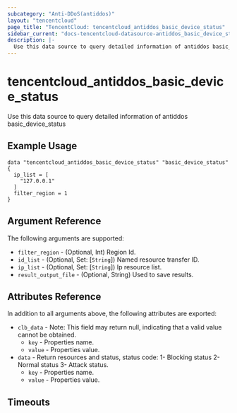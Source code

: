 ```yaml
---
subcategory: "Anti-DDoS(antiddos)"
layout: "tencentcloud"
page_title: "TencentCloud: tencentcloud_antiddos_basic_device_status"
sidebar_current: "docs-tencentcloud-datasource-antiddos_basic_device_status"
description: |-
  Use this data source to query detailed information of antiddos basic_device_status
---
```


# tencentcloud_antiddos_basic_device_status

Use this data source to query detailed information of antiddos basic_device_status

## Example Usage

```hcl
data "tencentcloud_antiddos_basic_device_status" "basic_device_status" {
  ip_list = [
    "127.0.0.1"
  ]
  filter_region = 1
}
```

## Argument Reference

The following arguments are supported:

* `filter_region` - (Optional, Int) Region Id.
* `id_list` - (Optional, Set: [`String`]) Named resource transfer ID.
* `ip_list` - (Optional, Set: [`String`]) Ip resource list.
* `result_output_file` - (Optional, String) Used to save results.

## Attributes Reference

In addition to all arguments above, the following attributes are exported:

* `clb_data` - Note: This field may return null, indicating that a valid value cannot be obtained.
  * `key` - Properties name.
  * `value` - Properties value.
* `data` - Return resources and status, status code: 1- Blocking status 2- Normal status 3- Attack status.
  * `key` - Properties name.
  * `value` - Properties value.


## Timeouts

<no value>


